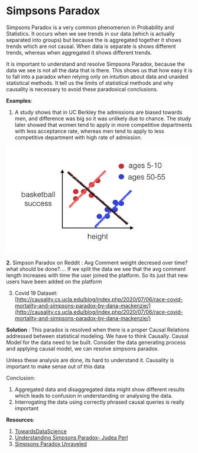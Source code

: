 # Simpsons Paradox

Simpsons Paradox is a very common phenomenon in Probability and Statistics. It occurs when we see trends in our data \(which is actually separated into groups\) but because the is aggregated together it shows trends which are not causal. When data is separate is shows different trends, whereas when aggregated it shows different trends.

It is important to understand and resolve Simpsons Paradox, because the data we see is not all the data that is there. This shows us that how easy it is to fall into a paradox when relying only on intuition about data and unaided statistical methods. It tell us the limits of statistical methods and why causality is necessary to avoid these paradoxical conclusions.

**Examples**: 

1. A study shows that in UC Berkley the admissions are biased towards men, and difference was big so it was unlikely due to chance. The study later showed that women tend to apply in more competitive departments with less acceptance rate, whereas men tend to apply to less competitive department with high rate of admission.

![](../.gitbook/assets/image%20%282%29.png)

**2.** Simpson Paradox on Reddit : Avg Comment weight decresed over time? what should be done?.... If we split the data we see that the avg comment length increases with time the user joined the platform. So its just that new users have been added on the platform

3. Covid 19 Dataset: [http://causality.cs.ucla.edu/blog/index.php/2020/07/06/race-covid-mortality-and-simpsons-paradox-by-dana-mackenzie/](http://causality.cs.ucla.edu/blog/index.php/2020/07/06/race-covid-mortality-and-simpsons-paradox-by-dana-mackenzie/)

**Solution** : This paradox is resolved when there is a proper Causal Relations addressed between statistical modeling. We have to think Causally. Causal Model for the data need to be built. Consider the data generating process and applying causal model, we can resolve simpsons paradox.

Unless these analysis are done, its hard to understand it. Causality is important to make sense out of this data

Conclusion:

1. Aggregated data and disaggregated data might show different results which leads to confusion in understanding or analysing the data.
2.  Interrogating the data using correctly phrased causal queries is really important



**Resources**:

1. [TowardsDataScience](https://towardsdatascience.com/simpsons-paradox-how-to-prove-two-opposite-arguments-using-one-dataset-1c9c917f5ff9)
2. [Understanding Simpsons Paradox- Judea Perl](https://ftp.cs.ucla.edu/pub/stat_ser/r414.pdf)
3. [Simpsons Paradox Unraveled ](https://academic.oup.com/ije/article/40/3/780/746837)



